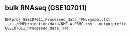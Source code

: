 
## bulk RNAseq (GSE107011)

```
NMFproj GSE107011_Processed_data_TPM.symbol.txt ../../NMFprojection/data/NMF.W.PBMC.csv --outputprefix GSE107011_Processed_data_TPM
```